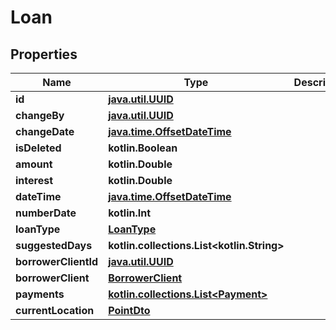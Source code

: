 
# Loan

## Properties
| Name | Type | Description | Notes |
| ------------ | ------------- | ------------- | ------------- |
| **id** | [**java.util.UUID**](java.util.UUID.md) |  |  [optional] |
| **changeBy** | [**java.util.UUID**](java.util.UUID.md) |  |  [optional] |
| **changeDate** | [**java.time.OffsetDateTime**](java.time.OffsetDateTime.md) |  |  [optional] |
| **isDeleted** | **kotlin.Boolean** |  |  [optional] |
| **amount** | **kotlin.Double** |  |  [optional] |
| **interest** | **kotlin.Double** |  |  [optional] |
| **dateTime** | [**java.time.OffsetDateTime**](java.time.OffsetDateTime.md) |  |  [optional] |
| **numberDate** | **kotlin.Int** |  |  [optional] |
| **loanType** | [**LoanType**](LoanType.md) |  |  [optional] |
| **suggestedDays** | **kotlin.collections.List&lt;kotlin.String&gt;** |  |  [optional] |
| **borrowerClientId** | [**java.util.UUID**](java.util.UUID.md) |  |  [optional] |
| **borrowerClient** | [**BorrowerClient**](BorrowerClient.md) |  |  [optional] |
| **payments** | [**kotlin.collections.List&lt;Payment&gt;**](Payment.md) |  |  [optional] |
| **currentLocation** | [**PointDto**](PointDto.md) |  |  [optional] |



